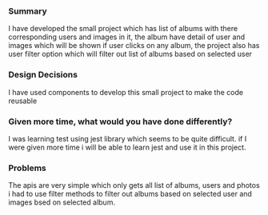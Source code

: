 ### Summary

I have developed the small project which has list of albums with there corresponding users and images in it, the album have detail of user and images which will be shown if user clicks on any album, the project also has user filter option which will filter out list of albums based on selected user

### Design Decisions

I have used components to develop this small project to make the code reusable

### Given more time, what would you have done differently?

I was learning test using jest library which seems to be quite difficult. if I were given more time i will be able to learn jest and use it in this project.

### Problems

The apis are very simple which only gets all list of albums, users and photos i had to use filter methods to filter out albums based on selected user and images bsed on selected album.
